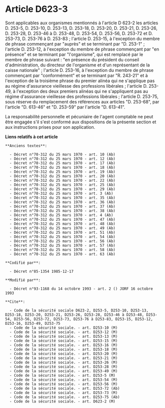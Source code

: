 # Article D623-3

Sont applicables aux organismes mentionnés à l'article D 623-2 les articles D. 253-5, D. 253-10, D. 253-13, D. 253-18, D.
253-20, D. 253-21, D. 253-26, D. 253-28, D. 253-46 à D. 253-48, D. 253-54, D. 253-56, D. 253-72 et D. 253-73, D. 253-76 à D.
253-83 ; l'article D. 253-15, à l'exception du membre de phrase commençant par "auprès" et se terminant par "D. 253-1" ;
l'article D. 253-12, à l'exception du membre de phrase commençant par "en présence" et se terminant par "l'organisme", qui
est remplacé par le membre de phrase suivant : "en présence du président du conseil d'administration, du directeur de
l'organisme et d'un représentant de la caisse nationale" ; l'article D. 253-16, à l'exception du membre de phrase commençant
par "conformément" et se terminant par "R. 243-21" et à l'exception de la troisième phrase du premier alinéa qui ne
s'applique pas au régime d'assurance vieillesse des professions libérales ; l'article D. 253-49, à l'exception des deux
premiers alinéas qui ne s'appliquent pas au régime d'assurance vieillesse des professions libérales ; l'article D. 253-75,
sous réserve du remplacement des références aux articles "D. 253-68", par l'article "D. 613-46" et "D. 253-59" par l'article
"D. 613-41".

La responsabilité personnelle et pécuniaire de l'agent comptable ne peut être engagée s'il s'est conformé aux dispositions de
la présente section et aux instructions prises pour son application.

**Liens relatifs à cet article**

	**Anciens textes**:

	  - Décret n°70-312 du 25 mars 1970 - art. 10 (Ab)
	  - Décret n°70-312 du 25 mars 1970 - art. 12 (Ab)
	  - Décret n°70-312 du 25 mars 1970 - art. 17 (Ab)
	  - Décret n°70-312 du 25 mars 1970 - art. 18 (Ab)
	  - Décret n°70-312 du 25 mars 1970 - art. 19 (Ab)
	  - Décret n°70-312 du 25 mars 1970 - art. 20 (Ab)
	  - Décret n°70-312 du 25 mars 1970 - art. 22 (Ab)
	  - Décret n°70-312 du 25 mars 1970 - art. 25 (Ab)
	  - Décret n°70-312 du 25 mars 1970 - art. 29 (Ab)
	  - Décret n°70-312 du 25 mars 1970 - art. 3 (Ab)
	  - Décret n°70-312 du 25 mars 1970 - art. 35 (Ab)
	  - Décret n°70-312 du 25 mars 1970 - art. 36 (Ab)
	  - Décret n°70-312 du 25 mars 1970 - art. 37 (Ab)
	  - Décret n°70-312 du 25 mars 1970 - art. 38 (Ab)
	  - Décret n°70-312 du 25 mars 1970 - art. 4 (Ab)
	  - Décret n°70-312 du 25 mars 1970 - art. 47 (Ab)
	  - Décret n°70-312 du 25 mars 1970 - art. 48 (Ab)
	  - Décret n°70-312 du 25 mars 1970 - art. 49 (Ab)
	  - Décret n°70-312 du 25 mars 1970 - art. 51 (Ab)
	  - Décret n°70-312 du 25 mars 1970 - art. 54 (Ab)
	  - Décret n°70-312 du 25 mars 1970 - art. 56 (Ab)
	  - Décret n°70-312 du 25 mars 1970 - art. 57 (Ab)
	  - Décret n°70-312 du 25 mars 1970 - art. 58 (Ab)
	  - Décret n°70-312 du 25 mars 1970 - art. 63 (Ab)

	**Codifié par**:

	  - Décret n°85-1354 1985-12-17

	**Modifié par**:

	  - Décret n°93-1168 du 14 octobre 1993 - art. 2 () JORF 16 octobre 1993

	**Cite**:

	  - Code de la sécurité sociale D623-2, D253-5, D253-10, D253-13, D253-18, D253-20, D253-21, D253-26, D253-28, D253-46 à D253-48, D253-54, D253-56, D253-72, D253-73, D253-76 à D253-83, D253-15, D253-12, D253-16, D253-49, D253-75
	  - Code de la sécurité sociale. - art. D253-10 (M)
	  - Code de la sécurité sociale. - art. D253-12 (M)
	  - Code de la sécurité sociale. - art. D253-13 (M)
	  - Code de la sécurité sociale. - art. D253-15 (M)
	  - Code de la sécurité sociale. - art. D253-16 (M)
	  - Code de la sécurité sociale. - art. D253-18 (M)
	  - Code de la sécurité sociale. - art. D253-20 (M)
	  - Code de la sécurité sociale. - art. D253-21 (M)
	  - Code de la sécurité sociale. - art. D253-26 (M)
	  - Code de la sécurité sociale. - art. D253-28 (M)
	  - Code de la sécurité sociale. - art. D253-49 (M)
	  - Code de la sécurité sociale. - art. D253-5 (M)
	  - Code de la sécurité sociale. - art. D253-54 (M)
	  - Code de la sécurité sociale. - art. D253-56 (M)
	  - Code de la sécurité sociale. - art. D253-72 (Ab)
	  - Code de la sécurité sociale. - art. D253-73 (M)
	  - Code de la sécurité sociale. - art. D253-75 (Ab)
	  - Code de la sécurité sociale. - art. D623-2 (M)
